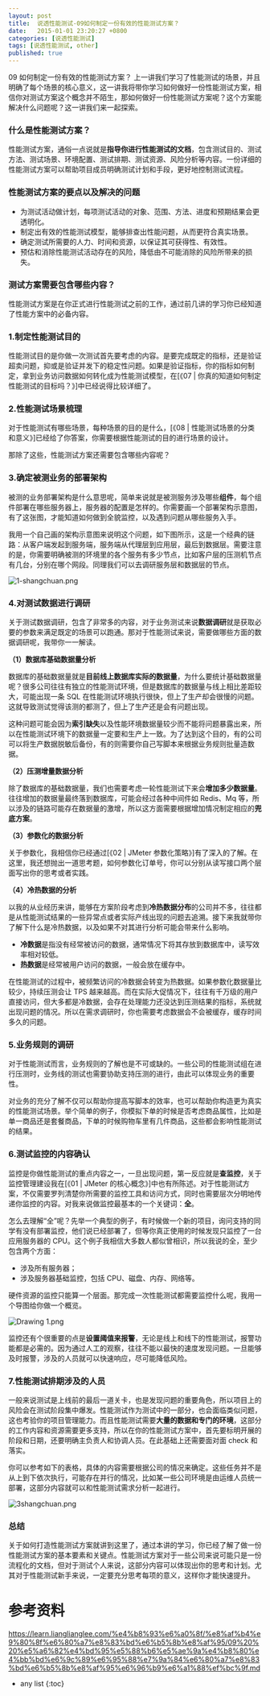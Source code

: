 ```yaml
---
layout: post
title:  说透性能测试-09如何制定一份有效的性能测试方案？
date:   2015-01-01 23:20:27 +0800
categories: [说透性能测试]
tags: [说透性能测试, other]
published: true
---
```




09 如何制定一份有效的性能测试方案？
上一讲我们学习了性能测试的场景，并且明确了每个场景的核心意义，这一讲我将带你学习如何做好一份性能测试方案，相信你对测试方案这个概念并不陌生，那如何做好一份性能测试方案呢？这个方案能解决什么问题呢？这一讲我们来一起探索。

### 什么是性能测试方案？

性能测试方案，通俗一点说就是**指导你进行性能测试的文档**，包含测试目的、测试方法、测试场景、环境配置、测试排期、测试资源、风险分析等内容。一份详细的性能测试方案可以帮助项目成员明确测试计划和手段，更好地控制测试流程。

### 性能测试方案的要点以及解决的问题

* 为测试活动做计划，每项测试活动的对象、范围、方法、进度和预期结果会更透明化。
* 制定出有效的性能测试模型，能够排查出性能问题，从而更符合真实场景。
* 确定测试所需要的人力、时间和资源，以保证其可获得性、有效性。
* 预估和消除性能测试活动存在的风险，降低由不可能消除的风险所带来的损失。

### 测试方案需要包含哪些内容？

性能测试方案是在你正式进行性能测试之前的工作，通过前几讲的学习你已经知道了性能方案中的必备内容。

### 1.制定性能测试目的

性能测试目的是你做一次测试首先要考虑的内容。是要完成既定的指标，还是验证超卖问题，抑或是验证并发下的稳定性问题。如果是验证指标，你的指标如何制定，拿到业务访问数据如何转化成为性能测试模型，在[《07 | 你真的知道如何制定性能测试的目标吗？》]中已经说得比较详细了。

### 2.性能测试场景梳理

对于性能测试有哪些场景，每种场景的目的是什么，[《08 | 性能测试场景的分类和意义》]已经给了你答案，你需要根据性能测试的目的进行场景的设计。

那除了这些，性能测试方案还需要包含哪些内容呢？

### 3.确定被测业务的部署架构

被测的业务部署架构是什么意思呢，简单来说就是被测服务涉及哪些**组件**，每个组件部署在哪些服务器上，服务器的配置是怎样的。你需要画一个部署架构示意图，有了这张图，才能知道如何做到全貌监控，以及遇到问题从哪些服务入手。

我用一个自己画的架构示意图来说明这个问题，如下图所示，这是一个经典的链路：从客户端发起到服务端，服务端从代理层到应用层，最后到数据层。需要注意的是，你需要明确被测的环境里的各个服务有多少节点，比如客户层的压测机节点有几台，分别在哪个网段。同理我们可以去调研服务层和数据层的节点。

![1-shangchuan.png](https://learn.lianglianglee.com/%e4%b8%93%e6%a0%8f/%e8%af%b4%e9%80%8f%e6%80%a7%e8%83%bd%e6%b5%8b%e8%af%95/assets/Cgp9HWAaZMiALIK2AADJeLZ_6Lc496.png)

### 4.对测试数据进行调研

关于测试数据调研，包含了非常多的内容，对于业务测试来说**数据调研**就是获取必要的参数来满足既定的场景可以跑通。那对于性能测试来说，需要做哪些方面的数据调研呢，我带你一一解读。

**（1）数据库基础数据量分析**

数据库的基础数据量就是**目前线上数据库实际的数据量**，为什么要统计基础数据量呢？很多公司往往有独立的性能测试环境，但是数据库的数据量与线上相比差距较大，可能出现一条 SQL 在性能测试环境执行很快，但上了生产却会很慢的问题。这就导致测试觉得该测的都测了，但上了生产还是会有问题出现。

这种问题可能会因为**索引缺失**以及性能环境数据量较少而不能将问题暴露出来，所以在性能测试环境下的数据量一定要和生产上一致。为了达到这个目的，有的公司可以将生产数据脱敏后备份，有的则需要你自己写脚本来根据业务规则批量造数据。

**（2）压测增量数据分析**

除了数据库的基础数据量，我们也需要考虑一轮性能测试下来会**增加多少数据量**。往往增加的数据量最终落到数据库，可能会经过各种中间件如 Redis、Mq 等，所以涉及的链路可能存在数据量的激增，所以这方面需要根据增加情况制定相应的**兜底方案**。

**（3）参数化的数据分析**

关于参数化，我相信你已经通过[《02 | JMeter 参数化策略》]有了深入的了解。在这里，我还想抛出一道思考题，如何参数化订单号，你可以分别从读写接口两个层面写出你的思考或者实践。

**（4）冷热数据的分析**

以我的从业经历来讲，能够在方案阶段考虑到**冷热数据分布**的公司并不多，往往都是从性能测试结果的一些异常点或者实际产线出现的问题去追溯。接下来我就带你了解下什么是冷热数据，以及如果不对其进行分析可能会带来什么影响。

* **冷数据**是指没有经常被访问的数据，通常情况下将其存放到数据库中，读写效率相对较低。
* **热数据**是经常被用户访问的数据，一般会放在缓存中。

在性能测试的过程中，被频繁访问的冷数据会转变为热数据。如果参数化数据量比较少，持续压测会让 TPS 越来越高。而在实际大促情况下，往往有千万级的用户直接访问，但大多都是冷数据，会存在处理能力还没达到压测结果的指标，系统就出现问题的情况。所以在需求调研时，你也需要考虑数据会不会被缓存，缓存时间多久的问题。

### 5.业务规则的调研

对于性能测试而言，业务规则的了解也是不可或缺的。一些公司的性能测试组在进行压测时，业务线的测试也需要协助支持压测的进行，由此可以体现业务的重要性。

对业务的充分了解不仅可以帮助你提高写脚本的效率，也可以帮助你构造更为真实的性能测试场景。举个简单的例子，你模拟下单的时候是否考虑商品属性，比如是单一商品还是套餐商品，下单的时候购物车里有几件商品，这些都会影响性能测试的结果。

### 6.测试监控的内容确认

监控是你做性能测试的重点内容之一，一旦出现问题，第一反应就是**查监控**，关于监控管理建设我在[《01 | JMeter 的核心概念》]中也有所陈述。对于性能测试方案，不仅需要罗列清楚你所需要的监控工具和访问方式，同时也需要层次分明地传递你监控的内容。对我来说做监控最基本的一个关键词：**全**。

怎么去理解“全”呢？先举一个典型的例子，有时候做一个新的项目，询问支持的同学有没有部署监控，他们说已经部署了，但等你真正使用的时候发现只监控了一台应用服务器的 CPU。这个例子我相信大多数人都似曾相识，所以我说的全，至少包含两个方面：

* 涉及所有服务器；
* 涉及服务器基础监控，包括 CPU、磁盘、内存、网络等。

硬件资源的监控只能算一个层面。那完成一次性能测试都需要监控什么呢，我用一个导图给你做一个概览。

![Drawing 1.png](https://learn.lianglianglee.com/%e4%b8%93%e6%a0%8f/%e8%af%b4%e9%80%8f%e6%80%a7%e8%83%bd%e6%b5%8b%e8%af%95/assets/Ciqc1GARCG-AN3DWAACM6ml91Mg409.png)

监控还有个很重要的点是**设置阈值来报警**，无论是线上和线下的性能测试，报警功能都是必需的。因为通过人工的观察，往往不能以最快的速度发现问题。一旦能够及时报警，涉及的人员就可以快速响应，尽可能降低风险。

### 7.性能测试排期涉及的人员

一般来说测试是上线前的最后一道关卡，也是发现问题的重要角色，所以项目上的风险会在测试阶段集中爆发。性能测试作为测试中的一部分，也会面临类似问题，这也考验你的项目管理能力。而且性能测试需要**大量的数据和专门的环境**，这部分的工作内容和资源需要更多支持，所以在你的性能测试方案中，首先要标明开展的阶段和日期，还要明确主负责人和协调人员。在此基础上还需要面对面 check 和落实。

你可以参考如下的表格，具体的内容需要根据公司的情况来确定。这些任务并不是从上到下依次执行，可能存在并行的情况，比如某一些公司环境是由运维人员统一部署，这部分内容就可以和性能测试需求分析一起进行。

![3shangchuan.png](https://learn.lianglianglee.com/%e4%b8%93%e6%a0%8f/%e8%af%b4%e9%80%8f%e6%80%a7%e8%83%bd%e6%b5%8b%e8%af%95/assets/CioPOWAaZIaAM1wjAACn_XcIGUo811.png)

### 总结

关于如何打造性能测试方案就讲到这里了，通过本讲的学习，你已经了解了做一份性能测试方案的基本要素和关键点。性能测试方案对于一些公司来说可能只是一份流程化的文档，但对于测试个人来说，这部分内容可以体现出你的思考和计划。尤其对于性能测试新手来说，一定要充分思考每项的意义，这样你才能快速提升。




# 参考资料

https://learn.lianglianglee.com/%e4%b8%93%e6%a0%8f/%e8%af%b4%e9%80%8f%e6%80%a7%e8%83%bd%e6%b5%8b%e8%af%95/09%20%20%e5%a6%82%e4%bd%95%e5%88%b6%e5%ae%9a%e4%b8%80%e4%bb%bd%e6%9c%89%e6%95%88%e7%9a%84%e6%80%a7%e8%83%bd%e6%b5%8b%e8%af%95%e6%96%b9%e6%a1%88%ef%bc%9f.md

* any list
{:toc}
